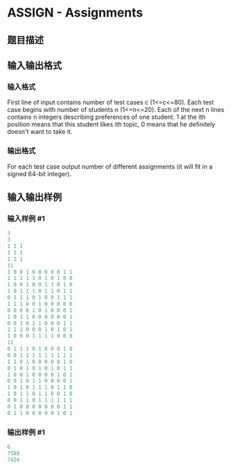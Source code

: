 # ASSIGN - Assignments

## 题目描述

## 输入输出格式

### 输入格式

 First line of input contains number of test cases c (1<=c<=80). Each test case begins with number of students n (1<=n<=20). Each of the next n lines contains n integers describing preferences of one student. 1 at the ith position means that this student likes ith topic, 0 means that he definitely doesn't want to take it.

### 输出格式

 For each test case output number of different assignments (it will fit in a signed 64-bit integer).

## 输入输出样例

### 输入样例 #1

```cpp
3
3
1 1 1
1 1 1
1 1 1
11
1 0 0 1 0 0 0 0 0 1 1 
1 1 1 1 1 0 1 0 1 0 0 
1 0 0 1 0 0 1 1 0 1 0 
1 0 1 1 1 0 1 1 0 1 1 
0 1 1 1 0 1 0 0 1 1 1 
1 1 1 0 0 1 0 0 0 0 0 
0 0 0 0 1 0 1 0 0 0 1 
1 0 1 1 0 0 0 0 0 0 1 
0 0 1 0 1 1 0 0 0 1 1 
1 1 1 0 0 0 1 0 1 0 1 
1 0 0 0 1 1 1 1 0 0 0 
11
0 1 1 1 0 1 0 0 0 1 0 
0 0 1 1 1 1 1 1 1 1 1 
1 1 0 1 0 0 0 0 0 1 0 
0 1 0 1 0 1 0 1 0 1 1 
1 0 0 1 0 0 0 0 1 0 1 
0 0 1 0 1 1 0 0 0 0 1 
1 0 1 0 1 1 1 0 1 1 0 
1 0 1 1 0 1 1 0 0 1 0 
0 0 1 1 0 1 1 1 1 1 1 
0 1 0 0 0 0 0 0 0 1 1 
0 1 1 0 0 0 0 0 1 0 1
```


### 输出样例 #1

```cpp
6
7588
7426
```


